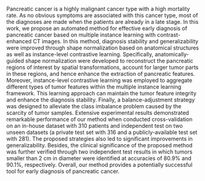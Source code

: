 Pancreatic cancer is a highly malignant cancer type with a high mortality rate. As no obvious symptoms are associated with this cancer type, most of the diagnoses are made when the patients are already in a late stage. In this work, we propose an automated method for effective early diagnosis of pancreatic cancer based on multiple instance learning with contrast-enhanced CT images. In this method, diagnosis stability and generalizability were improved through shape normalization based on anatomical structures as well as instance-level contrastive learning. Specifically, anatomically-guided shape normalization were developed to reconstruct the pancreatic regions of interest by spatial transformations, account for larger tumor parts in these regions, and hence enhance the extraction of pancreatic features. Moreover, instance-level contrastive learning was employed to aggregate different types of tumor features within the multiple instance learning framework. This learning approach can maintain the tumor feature integrity and enhance the diagnosis stability. Finally, a balance-adjustment strategy was designed to alleviate the class imbalance problem caused by the scarcity of tumor samples. Extensive experimental results demonstrated remarkable performance of our method when conducted cross-validation on an in-house dataset with 310 patients and independent test on two unseen datasets (a private test set with 316 and a publicly-available test set with 281). The proposed strategies also led to significant improvements in generalizability. Besides, the clinical significance of the proposed method was further verified through two independent test results in which tumors smaller than 2 cm in diameter were identified at accuracies of 80.9% and 90.1%, respectively. Overall, our method provides a potentially successful tool for early diagnosis of pancreatic cancer.